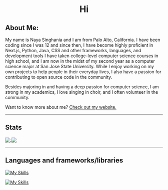 <div id="header" align="center">
  <h1>Hi</h1>
</div>

## About Me:

My name is Naya Singhania and I am from Palo Alto, California. I have been coding since I was 12 and since then, I have become highly proficient in Next.js, Python, Java, CSS and other frameworks, languages, and development tools I have taken college-level computer science courses in high school, and I am now in the midst of my second year as a computer science major at San Jose State University. While I enjoy working on my own projects to help people in their everyday lives, I also have a passion for contributing to open source code in the community. 

Besides majoring in and having a deep passion for computer science, I am strong in my academics, I love singing in choir, and I often volunteer in the community.

Want to know more about me? [Check out my website.](https://nayasinghania.com)

***

## Stats
<a href="https://github-readme-stats.vercel.app/api?username=raspberri05&show_icons=true\&show=reviews,prs_merged,prs_merged_percentage&hide_rank=true&theme=dark" target="_blank">
  <img align="center" src="https://github-readme-stats.vercel.app/api?username=raspberri05&show_icons=true\&show=reviews,prs_merged,prs_merged_percentage&hide_rank=true&theme=dark" />
</a>
<a href="https://github-readme-stats.vercel.app/api/top-langs/?username=raspberri05&size_weight=0.5&count_weight=0.5&langs_count=8&layout=compact&theme=dark" target="_blank">
  <img align="center" src="https://github-readme-stats.vercel.app/api/top-langs/?username=raspberri05&size_weight=0.5&count_weight=0.5&langs_count=8&layout=compact&theme=dark" />
</a>

***

## Languages and frameworks/libraries

[![My Skills](https://skillicons.dev/icons?i=ts,js,html,css,python,java,md,bash)](https://skillicons.dev)

[![My Skills](https://skillicons.dev/icons?i=nodejs,react,nextjs,astro,tailwind,arduino,supabase,postgres)](https://skillicons.dev)
